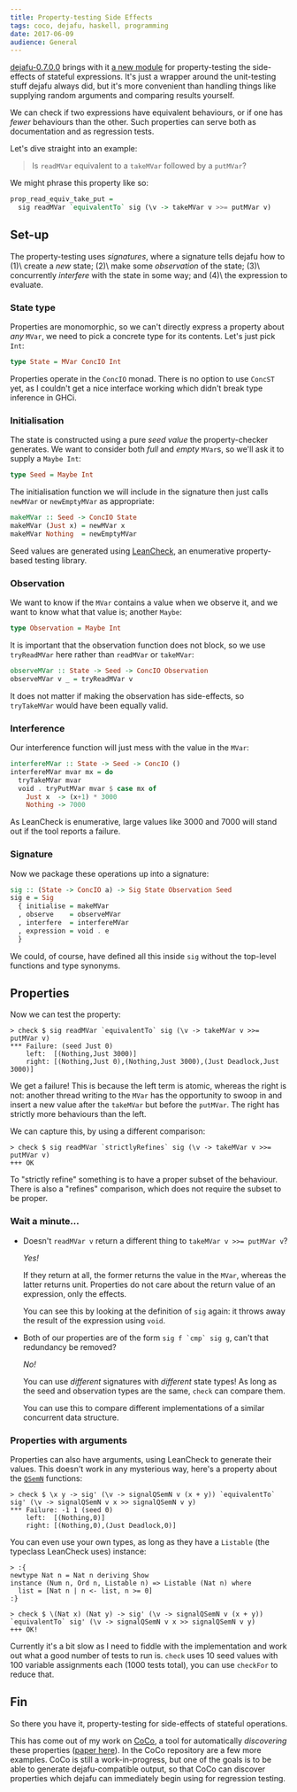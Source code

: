 ```yaml
---
title: Property-testing Side Effects
tags: coco, dejafu, haskell, programming
date: 2017-06-09
audience: General
---
```


[dejafu-0.7.0.0][] brings with it [a new module][] for
property-testing the side-effects of stateful expressions.  It's just
a wrapper around the unit-testing stuff dejafu always did, but it's
more convenient than handling things like supplying random arguments
and comparing results yourself.

We can check if two expressions have equivalent behaviours, or if one
has *fewer* behaviours than the other.  Such properties can serve both
as documentation and as regression tests.

Let's dive straight into an example:

> Is `readMVar` equivalent to a `takeMVar` followed by a `putMVar`?

We might phrase this property like so:

```haskell
prop_read_equiv_take_put =
  sig readMVar `equivalentTo` sig (\v -> takeMVar v >>= putMVar v)
```

[dejafu-0.7.0.0]: https://hackage.haskell.org/package/dejafu-0.7.0.0
[a new module]: http://hackage.haskell.org/package/dejafu-0.7.0.0/docs/Test-DejaFu-Refinement.html

## Set-up

The property-testing uses *signatures*, where a signature tells dejafu
how to (1)\ create a *new* state; (2)\ make some *observation* of the
state; (3)\ concurrently *interfere* with the state in some way; and
(4)\ the expression to evaluate.

### State type

Properties are monomorphic, so we can't directly express a property
about *any* `MVar`, we need to pick a concrete type for its contents.
Let's just pick `Int`:

```haskell
type State = MVar ConcIO Int
```

Properties operate in the `ConcIO` monad.  There is no option to use
`ConcST` yet, as I couldn't get a nice interface working which didn't
break type inference in GHCi.

### Initialisation

The state is constructed using a pure *seed value* the
property-checker generates.  We want to consider both *full* and
*empty* `MVar`s, so we'll ask it to supply a `Maybe Int`:

```haskell
type Seed = Maybe Int
```

The initialisation function we will include in the signature then just
calls `newMVar` or `newEmptyMVar` as appropriate:

```haskell
makeMVar :: Seed -> ConcIO State
makeMVar (Just x) = newMVar x
makeMVar Nothing  = newEmptyMVar
```

Seed values are generated using [LeanCheck][], an enumerative
property-based testing library.

[LeanCheck]: https://hackage.haskell.org/package/leancheck

### Observation

We want to know if the `MVar` contains a value when we observe it, and
we want to know what that value is; another `Maybe`:

```haskell
type Observation = Maybe Int
```

It is important that the observation function does not block, so we
use `tryReadMVar` here rather than `readMVar` or `takeMVar`:

```haskell
observeMVar :: State -> Seed -> ConcIO Observation
observeMVar v _ = tryReadMVar v
```

It does not matter if making the observation has side-effects, so
`tryTakeMVar` would have been equally valid.

### Interference

Our interference function will just mess with the value in the `MVar`:

```haskell
interfereMVar :: State -> Seed -> ConcIO ()
interfereMVar mvar mx = do
  tryTakeMVar mvar
  void . tryPutMVar mvar $ case mx of
    Just x  -> (x+1) * 3000
    Nothing -> 7000
```

As LeanCheck is enumerative, large values like 3000 and 7000 will
stand out if the tool reports a failure.

### Signature

Now we package these operations up into a signature:

```haskell
sig :: (State -> ConcIO a) -> Sig State Observation Seed
sig e = Sig
  { initialise = makeMVar
  , observe    = observeMVar
  , interfere  = interfereMVar
  , expression = void . e
  }
```

We could, of course, have defined all this inside `sig` without the
top-level functions and type synonyms.

## Properties

Now we can test the property:

```
> check $ sig readMVar `equivalentTo` sig (\v -> takeMVar v >>= putMVar v)
*** Failure: (seed Just 0)
    left:  [(Nothing,Just 3000)]
    right: [(Nothing,Just 0),(Nothing,Just 3000),(Just Deadlock,Just 3000)]
```

We get a failure!  This is because the left term is atomic, whereas
the right is not: another thread writing to the `MVar` has the
opportunity to swoop in and insert a new value after the `takeMVar`
but before the `putMVar`.  The right has strictly more behaviours than
the left.

We can capture this, by using a different comparison:

```
> check $ sig readMVar `strictlyRefines` sig (\v -> takeMVar v >>= putMVar v)
+++ OK
```

To "strictly refine" something is to have a proper subset of the
behaviour.  There is also a "refines" comparison, which does not
require the subset to be proper.

### Wait a minute...

- Doesn't `readMVar v` return a different thing to `takeMVar v >>= putMVar v`?

    *Yes!*

    If they return at all, the former returns the value in the `MVar`,
    whereas the latter returns unit.  Properties do not care about the
    return value of an expression, only the effects.

    You can see this by looking at the definition of `sig` again: it
    throws away the result of the expression using `void`.

- Both of our properties are of the form ``sig f `cmp` sig g``, can't that redundancy be removed?

    *No!*

    You can use *different* signatures with *different* state types!
    As long as the seed and observation types are the same, `check`
    can compare them.

    You can use this to compare different implementations of a similar
    concurrent data structure.

### Properties with arguments

Properties can also have arguments, using LeanCheck to generate their
values.  This doesn't work in any mysterious way, here's a property
about the [`QSemN`][] functions:

```
> check $ \x y -> sig' (\v -> signalQSemN v (x + y)) `equivalentTo` sig' (\v -> signalQSemN v x >> signalQSemN v y)
*** Failure: -1 1 (seed 0)
    left:  [(Nothing,0)]
    right: [(Nothing,0),(Just Deadlock,0)]
```

You can even use your own types, as long as they have a `Listable`
(the typeclass LeanCheck uses) instance:

```
> :{
newtype Nat n = Nat n deriving Show
instance (Num n, Ord n, Listable n) => Listable (Nat n) where
  list = [Nat n | n <- list, n >= 0]
:}

> check $ \(Nat x) (Nat y) -> sig' (\v -> signalQSemN v (x + y)) `equivalentTo` sig' (\v -> signalQSemN v x >> signalQSemN v y)
+++ OK!
```

Currently it's a bit slow as I need to fiddle with the implementation
and work out what a good number of tests to run is.  `check` uses 10
seed values with 100 variable assignments each (1000 tests total), you
can use `checkFor` to reduce that.

[`QSemN`]: https://hackage.haskell.org/package/concurrency-1.1.2.1/docs/Control-Concurrent-Classy-QSemN.html

## Fin

So there you have it, property-testing for side-effects of stateful
operations.

This has come out of my work on [CoCo][], a tool for automatically
*discovering* these properties ([paper here][]).  In the CoCo
repository are a few more examples.  CoCo is still a work-in-progress,
but one of the goals is to be able to generate dejafu-compatible
output, so that CoCo can discover properties which dejafu can
immediately begin using for regression testing.

[CoCo]: https://github.com/barrucadu/coco
[paper here]: https://www.barrucadu.co.uk/publications/coco-tfp17-prelim.pdf
